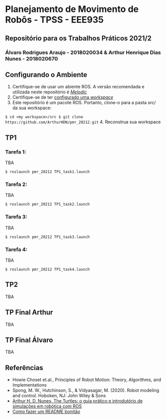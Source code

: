 # Planejamento de Movimento de Robôs - TPSS - EEE935
## Repositório para os Trabalhos Práticos 2021/2
### Álvaro Rodrigues Araujo - 2018020034 & Arthur Henrique Dias Nunes - 2018020670

## Configurando o Ambiente
1. Certifique-se de usar um abiente ROS. A versão recomendada e utilizada neste repositório é [*Melodic*](http://wiki.ros.org/melodic) 
2. Certifique-se de ter [configurado uma _workspace_](http://wiki.ros.org/catkin/Tutorials/create_a_workspace)
3. Este repositório é um pacote ROS. Portanto, clone-o para a pasta src/ da sua workspace:

`
$ cd <my workspace>/src
$ git clone https://github.com/ArthurHDN/pmr_20212.git
`
4. Reconstrua sua workspace

## TP1
### Tarefa 1:
TBA

`
$ roslaunch pmr_20212 TP1_task1.launch
`

### Tarefa 2:
TBA

`
$ roslaunch pmr_20212 TP1_task2.launch
`

### Tarefa 3:
TBA

`
$ roslaunch pmr_20212 TP1_task3.launch
`

### Tarefa 4:
TBA

`
$ roslaunch pmr_20212 TP1_task4.launch
`

## TP2
TBA
## TP Final Arthur
TBA
## TP Final Álvaro
TBA
## Referências
- Howie Choset et.al., Principles of Robot Motion: Theory, Algorithms, and Implementations
- Spong, M. W., Hutchinson, S., & Vidyasagar, M. (2020). Robot modeling and control. Hoboken, NJ: John Wiley &
Sons
- [Arthur H. D. Nunes, The Turtles: o guia prático e introdutório de simulações em robótica com ROS](http://www.petee.cpdee.ufmg.br/minicursos_oficinas/#ros)
- [Como fazer um README bonitão](https://raullesteves.medium.com/github-como-fazer-um-readme-md-bonitão-c85c8f154f8)
